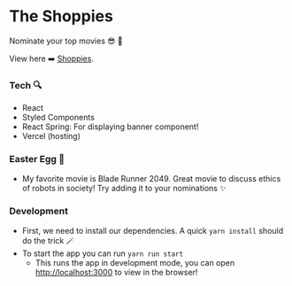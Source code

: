 # The Shoppies

Nominate your top movies 😎 🍿

View here ➡️ [Shoppies](https://shoppies-silk.vercel.app/).

### Tech 🔍

- React
- Styled Components
- React Spring: For displaying banner component!
- Vercel (hosting)

### Easter Egg 🍳

- My favorite movie is Blade Runner 2049. Great movie to discuss ethics of robots in society! Try adding it to your nominations ✨

### Development

- First, we need to install our dependencies. A quick `yarn install` should do the trick 🪄
- To start the app you can run `yarn run start`
  - This runs the app in development mode, you can open [http://localhost:3000](http://localhost:3000) to view in the browser!
